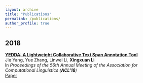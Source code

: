 ```yaml
---
layout: archive
title: "Publications"
permalink: /publications/
author_profile: true
---
```


## 2018

**[YEDDA: A Lightweight Collaborative Text Span Annotation Tool]()** <br>
Jie Yang, Yue Zhang, Linwei Li, **Xingxuan Li** <br>
In _Proceedings of the 56th Annual Meeting of the Association for Computational Linguistics (**ACL'18**)_ <br>
[Paper](http://xingxuanli.github.io/files/2018-07-15-acl-yedda.pdf)

